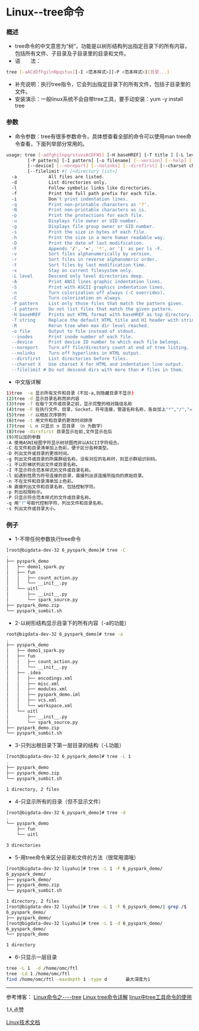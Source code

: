 # Linux--tree命令

### 概述

- tree命令的中文意思为“树”，功能是以树形结构列出指定目录下的所有内容，包括所有文件、子目录及子目录里的目录和文件。
- 语　　法：



```sh
tree [-aACdDfFgilnNpqstux][-I <范本样式>][-P <范本样式>][目录...]
```

- 补充说明：执行tree指令，它会列出指定目录下的所有文件，包括子目录里的文件。
- 安装演示：一般linux系统不会自带tree工具，要手动安装：yum -y install tree

### 参数

- 命令参数：tree有很多参数命令，具体想查看全部的命令可以使用man tree命令查看，下面列举部分常用的。



```sh
usage: tree [-adfghilnpqrstuvxACDFNS] [-H baseHREF] [-T title ] [-L level [-R]]
        [-P pattern] [-I pattern] [-o filename] [--version] [--help] [--inodes]
        [--device] [--noreport] [--nolinks] [--dirsfirst] [--charset charset]
        [--filelimit #] [<directory list>]
  -a            All files are listed.
  -d            List directories only.
  -l            Follow symbolic links like directories.
  -f            Print the full path prefix for each file.
  -i            Don't print indentation lines.
  -q            Print non-printable characters as '?'.
  -N            Print non-printable characters as is.
  -p            Print the protections for each file.
  -u            Displays file owner or UID number.
  -g            Displays file group owner or GID number.
  -s            Print the size in bytes of each file.
  -h            Print the size in a more human readable way.
  -D            Print the date of last modification.
  -F            Appends '/', '=', '*', or '|' as per ls -F.
  -v            Sort files alphanumerically by version.
  -r            Sort files in reverse alphanumeric order.
  -t            Sort files by last modification time.
  -x            Stay on current filesystem only.
  -L level      Descend only level directories deep.
  -A            Print ANSI lines graphic indentation lines.
  -S            Print with ASCII graphics indentation lines.
  -n            Turn colorization off always (-C overrides).
  -C            Turn colorization on always.
  -P pattern    List only those files that match the pattern given.
  -I pattern    Do not list files that match the given pattern.
  -H baseHREF   Prints out HTML format with baseHREF as top directory.
  -T string     Replace the default HTML title and H1 header with string.
  -R            Rerun tree when max dir level reached.
  -o file       Output to file instead of stdout.
  --inodes      Print inode number of each file.
  --device      Print device ID number to which each file belongs.
  --noreport    Turn off file/directory count at end of tree listing.
  --nolinks     Turn off hyperlinks in HTML output.
  --dirsfirst   List directories before files.
  --charset X   Use charset X for HTML and indentation line output.
  --filelimit # Do not descend dirs with more than # files in them.
```

- 中文版详解



```sh
1)tree  -a 显示所有文件和目录（不加-a,则隐藏目录不显示)
(2)tree -d 显示目录名称而非内容
(3)tree -f 在每个文件或目录之前，显示完整的相对路径名称
(4)tree -F 在执行文件，目录，Socket，符号连接，管道名称名称，各自加上"*","/","=","@","|"号。
(5)tree -r 以相反次序排列
(6)tree -t 用文件和目录的更改时间排序
(7)tree -L n 只显示 n 层目录 （n 为数字）
(8)tree -dirsfirst 目录显示在前,文件显示在后
(9)可以加的参数
-A 使用ASNI绘图字符显示树状图而非以ASCII字符组合。
-C 在文件和目录清单加上色彩，便于区分各种类型。
-D 列出文件或目录的更改时间。
-g 列出文件或目录的所属群组名称，没有对应的名称时，则显示群组识别码。
-i 不以阶梯状列出文件或目录名称。
-I 不显示符合范本样式的文件或目录名称。
-l 如遇到性质为符号连接的目录，直接列出该连接所指向的原始目录。
-n 不在文件和目录清单加上色彩。
-N 直接列出文件和目录名称，包括控制字符。
-p 列出权限标示。
-P 只显示符合范本样式的文件或目录名称。
-q 用"?"号取代控制字符，列出文件和目录名称。
-s 列出文件或目录大小。
```

### 例子

- 1-不带任何参数执行tree命令



```sh
[root@bigdata-dev-32 6_pyspark_demo]# tree -C
.
├── pyspark_demo
│   ├── demo1_spark.py
│   ├── fun
│   │   ├── count_action.py
│   │   └── __init__.py
│   └── uitl
│       ├── __init__.py
│       └── spark_source.py
├── pyspark_demo.zip
└── pyspark_sumbit.sh
```

- 2-以树形结构显示目录下的所有内容（-a的功能）



```sh
root@bigdata-dev-32 6_pyspark_demo]# tree -a
.
├── pyspark_demo
│   ├── demo1_spark.py
│   ├── fun
│   │   ├── count_action.py
│   │   └── __init__.py
│   ├── .idea
│   │   ├── encodings.xml
│   │   ├── misc.xml
│   │   ├── modules.xml
│   │   ├── pyspark_demo.iml
│   │   ├── vcs.xml
│   │   └── workspace.xml
│   └── uitl
│       ├── __init__.py
│       └── spark_source.py
├── pyspark_demo.zip
└── pyspark_sumbit.sh
```

- 3-只列出根目录下第一层目录的结构（-L功能）



```sh
[root@bigdata-dev-32 6_pyspark_demo]# tree -L 1
.
├── pyspark_demo
├── pyspark_demo.zip
└── pyspark_sumbit.sh

1 directory, 2 files
```

- 4-只显示所有的目录（但不显示文件）



```sh
[root@bigdata-dev-32 6_pyspark_demo]# tree -d
.
└── pyspark_demo
    ├── fun
    └── uitl

3 directories
```

- 5-用tree命令来区分目录和文件的方法（很常用滴哦）



```sh
[root@bigdata-dev-32 liyahui]# tree -L 1 -F 6_pyspark_demo/
6_pyspark_demo/
├── pyspark_demo/
├── pyspark_demo.zip
└── pyspark_sumbit.sh

1 directory, 2 files
[root@bigdata-dev-32 liyahui]# tree -L 1 -F 6_pyspark_demo/| grep /$
6_pyspark_demo/
├── pyspark_demo/
[root@bigdata-dev-32 liyahui]# tree -L 1 -d 6_pyspark_demo/
6_pyspark_demo/
└── pyspark_demo

1 directory
```

- 6-只显示一层目录



```sh
tree -L 1  -d /home/omc/ftl 
tree -Ld 1 /home/omc/ftl  
find /home/omc/ftl -maxdepth 1 -type d       最大深度为1
```

------

参考博客： [Linux命令之----tree](https://links.jianshu.com/go?to=https%3A%2F%2Fwww.cnblogs.com%2Fliang-io%2Fp%2F9561232.html)
[Linux tree命令详解](https://links.jianshu.com/go?to=https%3A%2F%2Fwww.cnblogs.com%2Fftl1012%2Fp%2Ftree.html)
[linux中tree工具命令的使用](https://links.jianshu.com/go?to=https%3A%2F%2Fblog.csdn.net%2Fqq_26442553%2Farticle%2Fdetails%2F79133098)



1人点赞



[Linux技术文档](https://www.jianshu.com/nb/36984196)
